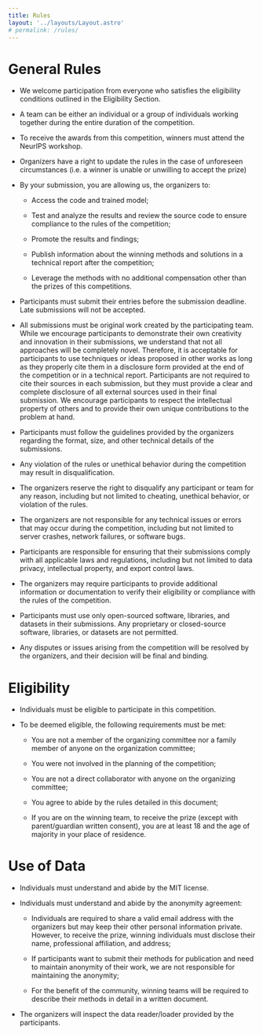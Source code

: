 ```yaml
---
title: Rules
layout: '../layouts/Layout.astro'
# permalink: /rules/
---
```


# General Rules

- We welcome participation from everyone who satisfies the eligibility conditions outlined in the Eligibility Section.

- A team can be either an individual or a group of individuals working together during the entire duration of the competition.

- To receive the awards from this competition, winners must attend the NeurIPS workshop.

- Organizers have a right to update the rules in the case of unforeseen circumstances (i.e. a winner is unable or unwilling to accept the prize)

- By your submission, you are allowing us, the organizers to:

  - Access the code and trained model;

  - Test and analyze the results and review the source code to ensure compliance to the rules of the competition;

  - Promote the results and findings;

  - Publish information about the winning methods and solutions in a technical report after the competition;

  - Leverage the methods with no additional compensation other than the prizes of this competitions.

- Participants must submit their entries before the submission deadline. Late submissions will not be accepted.

- All submissions must be original work created by the participating team. While we encourage participants to demonstrate their own creativity and innovation in their submissions, we understand that not all approaches will be completely novel. Therefore, it is acceptable for participants to use techniques or ideas proposed in other works as long as they properly cite them in a disclosure form provided at the end of the competition or in a technical report. Participants are not required to cite their sources in each submission, but they must provide a clear and complete disclosure of all external sources used in their final submission. We encourage participants to respect the intellectual property of others and to provide their own unique contributions to the problem at hand.

- Participants must follow the guidelines provided by the organizers regarding the format, size, and other technical details of the submissions.

- Any violation of the rules or unethical behavior during the competition may result in disqualification.

- The organizers reserve the right to disqualify any participant or team for any reason, including but not limited to cheating, unethical behavior, or violation of the rules.

- The organizers are not responsible for any technical issues or errors that may occur during the competition, including but not limited to server crashes, network failures, or software bugs.

- Participants are responsible for ensuring that their submissions comply with all applicable laws and regulations, including but not limited to data privacy, intellectual property, and export control laws.

- The organizers may require participants to provide additional information or documentation to verify their eligibility or compliance with the rules of the competition.

- Participants must use only open-sourced software, libraries, and datasets in their submissions. Any proprietary or closed-source software, libraries, or datasets are not permitted.

- Any disputes or issues arising from the competition will be resolved by the organizers, and their decision will be final and binding.


# Eligibility

- Individuals must be eligible to participate in this competition.

- To be deemed eligible, the following requirements must be met:

  - You are not a member of the organizing committee nor a family member of anyone on the organization committee;

  - You were not involved in the planning of the competition;

  - You are not a direct collaborator with anyone on the organizing committee;

  - You agree to abide by the rules detailed in this document;

  - If you are on the winning team, to receive the prize (except with parent/guardian written consent), you are at least 18 and the age of majority in your place of residence.

# Use of Data

- Individuals must understand and abide by the MIT license.

- Individuals must understand and abide by the anonymity agreement:

  - Individuals are required to share a valid email address with the organizers but may keep their other personal information private. However, to receive the prize, winning individuals must disclose their name, professional affiliation, and address;

  - If participants want to submit their methods for publication and need to maintain anonymity of their work, we are not responsible for maintaining the anonymity;

  - For the benefit of the community, winning teams will be required to describe their methods in detail in a written document.

- The organizers will inspect the data reader/loader provided by the participants.